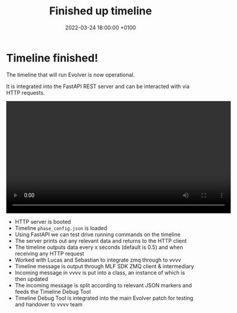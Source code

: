 ﻿---
layout: post
title:  "Finished up timeline"
date:   2022-03-24 18:00:00 +0100
categories: evolver
---

# Timeline finished!

The timeline that will run Evolver is now operational.

It is integrated into the FastAPI REST server and can be interacted with via HTTP requests.

<video controls width="600">
    <source src="/docs/assets/videos/2022-03-24 15-36-38.webm" 
            type="video/webm">
</video>

- HTTP server is booted
- Timeline `phase_config.json` is loaded
- Using FastAPI we can test drive running commands on the timeline
- The server prints out any relevant data and returns to the HTTP client
- The timeline outputs data every x seconds (default is 0.5) and when receiving any HTTP request
- Worked with Lucas and Sebastian to integrate zmq through to vvvv
- Timeline message is output through MLF SDK ZMQ client & intermediary
- Incoming message in vvvv is put into a class, an instance of which is then updated
- The incoming message is split according to relevant JSON markers and feeds the Timeline Debug Tool
- Timeline Debug Tool is integrated into the main Evolver patch for testing and handover to vvvv team